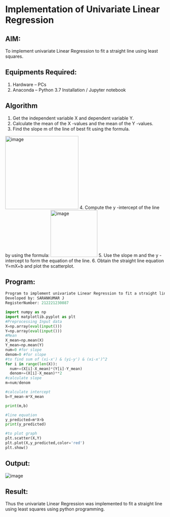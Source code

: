 # Implementation of Univariate Linear Regression
## AIM:
To implement univariate Linear Regression to fit a straight line using least squares.

## Equipments Required:
1. Hardware – PCs
2. Anaconda – Python 3.7 Installation / Jupyter notebook

## Algorithm
1. Get the independent variable X and dependent variable Y.
2. Calculate the mean of the X -values and the mean of the Y -values.
3. Find the slope m of the line of best fit using the formula. 
<img width="231" alt="image" src="https://user-images.githubusercontent.com/93026020/192078527-b3b5ee3e-992f-46c4-865b-3b7ce4ac54ad.png">
4. Compute the y -intercept of the line by using the formula:
<img width="148" alt="image" src="https://user-images.githubusercontent.com/93026020/192078545-79d70b90-7e9d-4b85-9f8b-9d7548a4c5a4.png">
5. Use the slope m and the y -intercept to form the equation of the line.
6. Obtain the straight line equation Y=mX+b and plot the scatterplot.

## Program:
```py
Program to implement univariate Linear Regression to fit a straight line using least squares.
Developed by: SARANKUMAR J
RegisterNumber: 212221230087

import numpy as np
import matplotlib.pyplot as plt
#Preprocessing Input data
X=np.array(eval(input()))
Y=np.array(eval(input()))
#Mean
X_mean=np.mean(X)
Y_mean=np.mean(Y)
num=0 #for slope
denom=0 #for slope
#to find sum of (xi-x') & (yi-y') & (xi-x')^2
for i in range(len(X)):
  num+=(X[i]-X_mean)*(Y[i]-Y_mean)
  denom+=(X[i]-X_mean)**2
#calculate slope
m=num/denom

#calculate intercept
b=Y_mean-m*X_mean

print(m,b)

#line equation
y_predicted=m*X+b
print(y_predicted)

#to plot graph
plt.scatter(X,Y)
plt.plot(X,y_predicted,color='red')
plt.show()
```

## Output:
![image](https://user-images.githubusercontent.com/94778101/200992023-dd6c373a-7cd7-46df-a405-2a4faa2cda33.png)



## Result:
Thus the univariate Linear Regression was implemented to fit a straight line using least squares using python programming.
